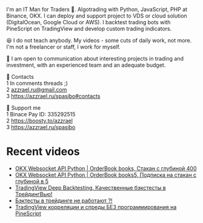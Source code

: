 I'm an IT Man for Traders 🤑. Algotrading with Python, JavaScript, PHP at Binance, OKX. 
I can deploy and support project to VDS or cloud solution (DigitalOcean, Google Cloud or AWS). I backtest trading bots with PineScript on TradingView and develop custom trading indicators.

😆 I do not teach anybody. My videos - some cuts of daily work, not more. I'm not a freelancer or staff, I work for myself.

🖖 I am open to communication about interesting projects in trading and investment, with an experienced team and an adequate budget.

👀 Contacts \
1 In comments threads ;) \
2 azzrael.ru@gmail.com \
3 https://azzrael.ru/spasibo#contacts

🤑 Support me \
1 Binace Pay ID: 335292515 \
2 https://boosty.to/azzrael \
3 https://azzrael.ru/spasibo

# Recent videos

<!-- AZZCODEYT:START -->
- [OKX Websocket API Python | OrderBook books, Стакан с глубиной 400](https://www.youtube.com/watch?v=Mdai6-FlGRw)
- [OKX Websocket API Python | OrderBook books5, Подписка на стакан с глубиной в 5](https://www.youtube.com/watch?v=Nrt04vg7DTI)
- [TradingView Deep Backtesting. Качественные бэкстесты в ТрейдингВью!](https://www.youtube.com/watch?v=NQ66EWA6c5Y)
- [Бэктесты в трейдинге не работают ?!](https://www.youtube.com/watch?v=eCpFwBYXWDs)
- [TradingView корреляции и спреды БЕЗ программирования на PineScript](https://www.youtube.com/watch?v=N8Tpv1M7EFQ)
<!-- AZZCODEYT:END -->

